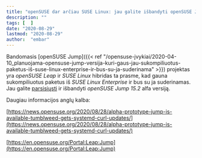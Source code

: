 ```yaml
---
title: "openSUSE dar arčiau SUSE Linux: jau galite išbandyti openSUSE Jump 15.2 alfa versiją"
description: ""
tags: [  ]
date: "2020-08-29"
lastmod: "2020-08-29"
author:  "embar"
---
```

Bandomasis [openSUSE Jump]({{< ref "/opensuse-įvykiai/2020-04-10_planuojama-opensuse-jump-versija-kuri-gaus-jau-sukompiliuotus-paketus-iš-suse-linux-enterprise-ir-bus-su-ja-suderinama" >}}) projektas yra _openSUSE Leap_ ir _SUSE Linux_ hibridas ta prasme, kad gauna sukompiliuotus paketus iš _SUSE Linux Enterprise_ ir bus su ja suderinamas. Jau galite [parsisiųsti](http://download.opensuse.org/distribution/jump/15.2/) ir išbandyti _openSUSE Jump 15.2_ alfa versiją.

Daugiau informacijos anglų kalba:

[https://news.opensuse.org/2020/08/28/alpha-prototype-jump-is-available-tumblweed-gets-systemd-curl-updates/](https://news.opensuse.org/2020/08/28/alpha-prototype-jump-is-available-tumblweed-gets-systemd-curl-updates/)

[https://en.opensuse.org/Portal:Leap:Jump](https://en.opensuse.org/Portal:Leap:Jump)
